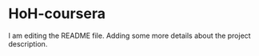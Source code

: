 # HoH-coursera
I am editing the README file. Adding some more details about the
 project description.

